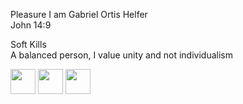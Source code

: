  Pleasure I am Gabriel Ortis Helfer
 <br> John 14:9

 Soft Kills 
<br> A balanced person, I value unity and not individualism


<div style = "display:inline_block;">
 <img src = "https://github.com/user-attachments/assets/643acbd2-c895-424f-9a6f-71ec944c9a23" width = "40"/>
   <img src = "https://github.com/user-attachments/assets/f900ccfe-5d93-48a1-8309-0d6026f33b46" width = "40" />
     <img src = "https://github.com/user-attachments/assets/1bc39c49-e88b-4c24-938b-78a220f91ee6" width = "40" />
     
  
</div>
